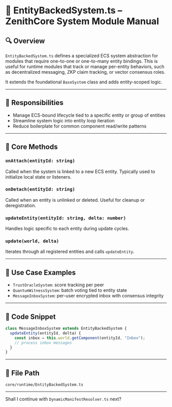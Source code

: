 
# 🧷 EntityBackedSystem.ts – ZenithCore System Module Manual

## 🔍 Overview

`EntityBackedSystem.ts` defines a specialized ECS system abstraction for modules that require one-to-one or one-to-many entity bindings. This is useful for runtime modules that track or manage per-entity behaviors, such as decentralized messaging, ZKP claim tracking, or vector consensus roles.

It extends the foundational `BaseSystem` class and adds entity-scoped logic.

---

## 🎯 Responsibilities

- Manage ECS-bound lifecycle tied to a specific entity or group of entities
- Streamline system logic into entity loop iteration
- Reduce boilerplate for common component read/write patterns

---

## 🧠 Core Methods

### `onAttach(entityId: string)`
Called when the system is linked to a new ECS entity. Typically used to initialize local state or listeners.

### `onDetach(entityId: string)`
Called when an entity is unlinked or deleted. Useful for cleanup or deregistration.

### `updateEntity(entityId: string, delta: number)`
Handles logic specific to each entity during update cycles.

### `update(world, delta)`
Iterates through all registered entities and calls `updateEntity`.

---

## 🔗 Use Case Examples

- `TrustOracleSystem`: score tracking per peer
- `QuantumWitnessSystem`: batch voting tied to entity state
- `MessageInboxSystem`: per-user encrypted inbox with consensus integrity

---

## 📐 Code Snippet

```ts
class MessageInboxSystem extends EntityBackedSystem {
  updateEntity(entityId, delta) {
    const inbox = this.world.getComponent(entityId, "Inbox");
    // process inbox messages
  }
}
```

---

## 📁 File Path

```
core/runtime/EntityBackedSystem.ts
```

---

Shall I continue with `DynamicManifestResolver.ts` next?
